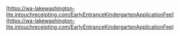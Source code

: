 [https://wa-lakewashington-lite.intouchreceipting.com/EarlyEntranceKindergartenApplicationFee](https://wa-lakewashington-lite.intouchreceipting.com/EarlyEntranceKindergartenApplicationFee)

